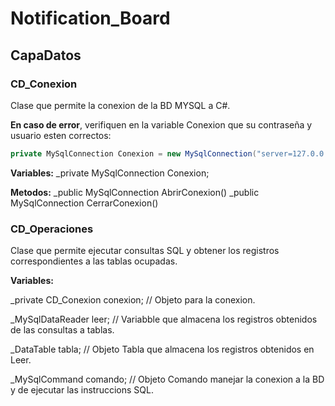 # Notification_Board

## CapaDatos
### CD_Conexion
Clase que permite la conexion de la BD MYSQL a C#.

**En caso de error**, verifiquen en la variable Conexion que su contraseña y usuario esten correctos:
```csharp
private MySqlConnection Conexion = new MySqlConnection("server=127.0.0.1; database=escuela; Uid=root; pwd=root;");
```
**Variables:**
_private MySqlConnection Conexion;

**Metodos:**
_public MySqlConnection AbrirConexion()
_public MySqlConnection CerrarConexion()

### CD_Operaciones
Clase que permite ejecutar consultas SQL y obtener los registros correspondientes a las tablas ocupadas.

**Variables:**

_private CD_Conexion conexion; // Objeto para la conexion.

_MySqlDataReader leer; // Variabble que almacena los registros obtenidos de las consultas a tablas.

_DataTable tabla; // Objeto Tabla que almacena los registros obtenidos en Leer.

_MySqlCommand comando; // Objeto Comando manejar la conexion a la BD y de ejecutar las instruccions SQL.


